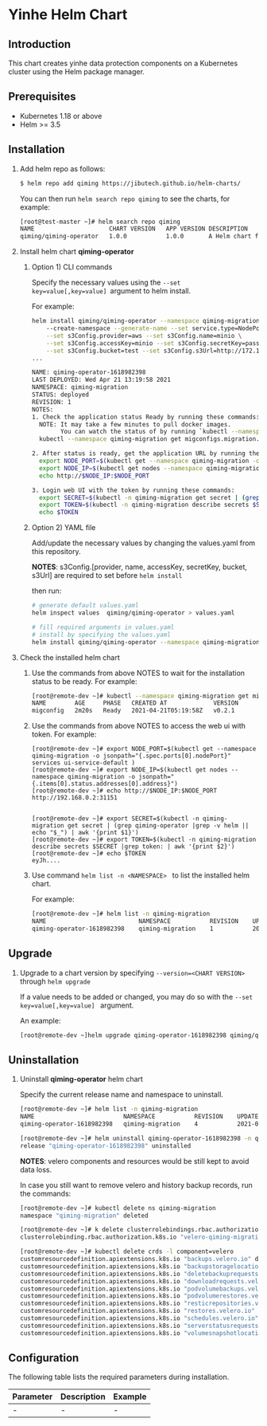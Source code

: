 
# Yinhe Helm Chart

## Introduction

This chart creates yinhe data protection components on a Kubernetes cluster using the Helm package manager.

## Prerequisites

- Kubernetes 1.18 or above
- Helm >= 3.5

## Installation 

1. Add helm repo as follows:

   ```bash
   $ helm repo add qiming https://jibutech.github.io/helm-charts/
   ```

   You can then run `helm search repo qiming` to see the charts, for example:

   ```bash
   [root@test-master ~]# helm search repo qiming
   NAME                  	CHART VERSION	APP VERSION	DESCRIPTION
   qiming/qiming-operator	1.0.0        	1.0.0      	A Helm chart for yinhestor data management plat...
   ```

2. Install helm chart **qiming-operator** 

   1. Option 1) CLI commands

      Specify the necessary values using the `--set key=value[,key=value] `argument to helm install. 

      For example:

      ```bash
      helm install qiming/qiming-operator --namespace qiming-migration \ 
          --create-namespace --generate-name --set service.type=NodePort \
          --set s3Config.provider=aws --set s3Config.name=minio \
          --set s3Config.accessKey=minio --set s3Config.secretKey=passw0rd \
          --set s3Config.bucket=test --set s3Config.s3Url=http://172.16.0.10:30170
      ...
      
      NAME: qiming-operator-1618982398
      LAST DEPLOYED: Wed Apr 21 13:19:58 2021
      NAMESPACE: qiming-migration
      STATUS: deployed
      REVISION: 1
      NOTES:
      1. Check the application status Ready by running these commands:
        NOTE: It may take a few minutes to pull docker images.
              You can watch the status of by running `kubectl --namespace qiming-migration get migconfigs.migration.yinhestor.com -w`
        kubectl --namespace qiming-migration get migconfigs.migration.yinhestor.com
      
      2. After status is ready, get the application URL by running these commands:
        export NODE_PORT=$(kubectl get --namespace qiming-migration -o jsonpath="{.spec.ports[0].nodePort}" services ui-service-default )
        export NODE_IP=$(kubectl get nodes --namespace qiming-migration -o jsonpath="{.items[0].status.addresses[0].address}")
        echo http://$NODE_IP:$NODE_PORT
      
      3. Login web UI with the token by running these commands:
        export SECRET=$(kubectl -n qiming-migration get secret | (grep qiming-operator |grep -v helm || echo "$_") | awk '{print $1}')
        export TOKEN=$(kubectl -n qiming-migration describe secrets $SECRET |grep token: | awk '{print $2}')
        echo $TOKEN
      ```

   2. Option 2) YAML file

      Add/update the necessary values by changing the values.yaml from this repository.

      **NOTES**: s3Config.[provider, name, accessKey, secretKey, bucket, s3Url] are required to set before `helm install`

       then run:

      ```bash
      # generate default values.yaml
      helm inspect values  qiming/qiming-operator > values.yaml
      
      # fill required arguments in values.yaml
      # install by specifying the values.yaml
      helm install qiming/qiming-operator --namespace qiming-migration -f values.yaml --generate-name
      ```

3. Check the installed helm chart

   1. Use the commands from above NOTES to wait for the installation status to be ready. For example:

      ```bash
      [root@remote-dev ~]# kubectl --namespace qiming-migration get migconfigs.migration.yinhestor.com -w
      NAME        AGE     PHASE   CREATED AT             VERSION
      migconfig   2m20s   Ready   2021-04-21T05:19:58Z   v0.2.1
      ```

   2. Use the commands from above NOTES to access the web ui with token. For example:

      ```
      [root@remote-dev ~]# export NODE_PORT=$(kubectl get --namespace qiming-migration -o jsonpath="{.spec.ports[0].nodePort}" services ui-service-default )
      [root@remote-dev ~]# export NODE_IP=$(kubectl get nodes --namespace qiming-migration -o jsonpath="{.items[0].status.addresses[0].address}")
      [root@remote-dev ~]# echo http://$NODE_IP:$NODE_PORT
      http://192.168.0.2:31151
      
      
      [root@remote-dev ~]# export SECRET=$(kubectl -n qiming-migration get secret | (grep qiming-operator |grep -v helm || echo "$_") | awk '{print $1}')
      [root@remote-dev ~]# export TOKEN=$(kubectl -n qiming-migration describe secrets $SECRET |grep token: | awk '{print $2}')
      [root@remote-dev ~]# echo $TOKEN
      eyJh....
      ```

   3. Use command `helm list -n <NAMESPACE> ` to list the installed helm chart.

      For example:

      ```bash
      [root@remote-dev ~]# helm list -n qiming-migration
      NAME                      	NAMESPACE       	REVISION	UPDATED                              	STATUS  	CHART                	APP VERSION
      qiming-operator-1618982398	qiming-migration	1       	2021-04-21 13:19:58.7127374 +0800 CST	deployed	qiming-operator-0.2.1	0.2.1
      ```

## Upgrade 

1. Upgrade to a chart version by specifying `--version=<CHART VERSION>`  through `helm upgrade`

   If a value needs to be added or changed, you may do so with the `--set key=value[,key=value] ` argument. 

   An example:

   ```bash
   [root@remote-dev ~]helm upgrade qiming-operator-1618982398 qiming/qiming-operator --namespace qiming-migration --reuse-values --version=0.2.2
   ```

## Uninstallation

1. Uninstall **qiming-operator** helm chart

   Specify the current release name and namespace to uninstall.

   ```bash
   [root@remote-dev ~]# helm list -n qiming-migration
   NAME                      	NAMESPACE       	REVISION	UPDATED                                	STATUS  	CHART                	APP VERSION
   qiming-operator-1618982398	qiming-migration	4       	2021-04-21 13:41:27.365865385 +0800 CST	deployed	qiming-operator-0.2.1	0.2.1
   
   [root@remote-dev ~]# helm uninstall qiming-operator-1618982398 -n qiming-migration
   release "qiming-operator-1618982398" uninstalled
   ```

   **NOTES**: velero components and resources would be still kept to avoid data loss. 

   In case you still want to remove velero and history backup records, run the commands:

   ```bash
   [root@remote-dev ~]# kubectl delete ns qiming-migration
   namespace "qiming-migration" deleted	
   
   [root@remote-dev ~]# k delete clusterrolebindings.rbac.authorization.k8s.io velero-qiming-migration
   clusterrolebinding.rbac.authorization.k8s.io "velero-qiming-migration" deleted
   
   [root@remote-dev ~]# kubectl delete crds -l component=velero
   customresourcedefinition.apiextensions.k8s.io "backups.velero.io" deleted
   customresourcedefinition.apiextensions.k8s.io "backupstoragelocations.velero.io" deleted
   customresourcedefinition.apiextensions.k8s.io "deletebackuprequests.velero.io" deleted
   customresourcedefinition.apiextensions.k8s.io "downloadrequests.velero.io" deleted
   customresourcedefinition.apiextensions.k8s.io "podvolumebackups.velero.io" deleted
   customresourcedefinition.apiextensions.k8s.io "podvolumerestores.velero.io" deleted
   customresourcedefinition.apiextensions.k8s.io "resticrepositories.velero.io" deleted
   customresourcedefinition.apiextensions.k8s.io "restores.velero.io" deleted
   customresourcedefinition.apiextensions.k8s.io "schedules.velero.io" deleted
   customresourcedefinition.apiextensions.k8s.io "serverstatusrequests.velero.io" deleted
   customresourcedefinition.apiextensions.k8s.io "volumesnapshotlocations.velero.io" deleted
   ```

## Configuration

The following table lists the required parameters during installation.

| Parameter               | Description                           | Example                                                    |
| ----------------------- | ----------------------------------    | ---------------------------------------------------------- |
| - | - | - |
